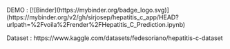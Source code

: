 <p>DEMO : [![Binder](https://mybinder.org/badge_logo.svg)](https://mybinder.org/v2/gh/sirjosep/hepatitis_c_app/HEAD?urlpath=%2Fvoila%2Frender%2FHepatitis_C_Prediction.ipynb) </p>
<p>Dataset : https://www.kaggle.com/datasets/fedesoriano/hepatitis-c-dataset</p>
